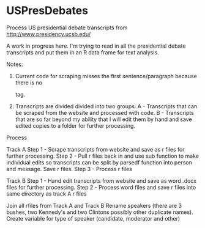 # USPresDebates
Process US presidential debate transcripts from http://www.presidency.ucsb.edu/


A work in progress here.
I'm trying to read in all the presidential debate transcripts and put them in an R data frame for text analysis. 


Notes:
1. Current code for scraping misses the first sentence/paragraph because there is no <p> tag.
2. Transcripts are divided divided into two groups: 
A - Transcripts that can be scraped from the website and processed with code.
B - Transcripts that are so far beyond my ability that I will edit them by hand and save edited copies to a folder for further
     processing.




Process

Track A
Step 1 - Scrape transcripts from website and save as r files for further processing.
Step 2 - Pull r files back in and use sub function to make individual edits so transcripts can be split by parsedf function into person           and message. Save r files.
Step 3 - Process r files

Track B
Step 1 - Hand edit transcripts from website and save as word .docx files for further processing.
Step 2 - Process word files and save r files into same directory as track A r files

Join all rfiles from Track A and Track B
Rename speakers (there are 3 bushes, two Kennedy's and two Clintons possibly other duplicate names).
Create variable for type of speaker (candidate, moderator and other)


